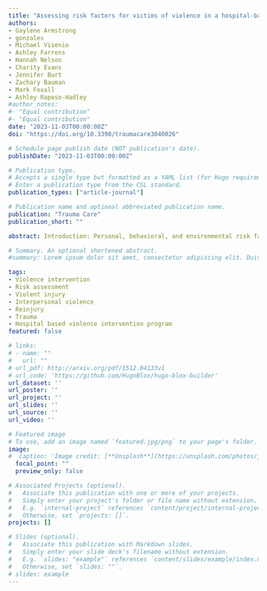 ```yaml
---
title: "Assessing risk factors for victims of violence in a hospital-based violence intervention program"
authors:
- Gaylene Armstrong
- gonzales
- Michael Visenio
- Ashley Farrens
- Hannah Nelson
- Charity Evans
- Jennifer Burt
- Zachary Bauman
- Mark Foxall
- Ashley Raposo-Hadley
#author_notes:
#- "Equal contribution"
#- "Equal contribution"
date: "2023-11-03T00:00:00Z"
doi: "https://doi.org/10.3390/traumacare3040026"

# Schedule page publish date (NOT publication's date).
publishDate: "2023-11-03T00:00:00Z"

# Publication type.
# Accepts a single type but formatted as a YAML list (for Hugo requirements).
# Enter a publication type from the CSL standard.
publication_types: ["article-journal"]

# Publication name and optional abbreviated publication name.
publication: "Trauma Care"
publication_short: ""

abstract: Introduction: Personal, behavioral, and environmental risk factors are correlated to varying degrees with each other and with the overall likelihood of violent reinjury. When used with fidelity, risk assessment instruments, including the violence reinjury risk assessment instrument (VRRAI), identify domains in which individuals present elevated risk levels to aid in matching services with needs. Less is known about the collinearity among risk factors for violently injured individuals admitted to hospitals. Collinearity between risk factors has ramifications for predictive modeling of violent reinjury risk. The objective of this study was to identify significantly correlated risk factors when the VRRAI was used by hospital-based violence intervention programs (HVIP) for clients. Materials and Methods: Victims of violent injury by modality of firearm, stabbing, and physical assault who were admitted to a level 1 trauma center at a single institution were voluntarily enrolled in a hospital-based violence intervention program (HVIP) between September 2020 and June 2022. Violence intervention specialists (VIS) completed the VRRAI within the first month of participant enrollment. The VRRAI is comprised of 29 binary indicators that may signal elevated risk of violent reinjury. Data from completed assessments were used to apply risk-need-responsivity (RNR) principles along with phi coefficients of key indicators to examine overlap and prevalence in the population. Results: A total of 98 participants were enrolled in the HVIP. The median age was 27 years old and 79 (80.6%) were male, while 66 (67.3%) were non-Hispanic Black or African American, 9 (9.2%) were non-Hispanic White, and 17 (17.3%) identified as Hispanic or Latino. Several statistically significant relationships existed between key risk indicators in the VRRAI. Importantly, a robust relationship was found between the two dynamic risk factors of having heavy connection with gangs and a perception of imminent threat of violence (φc = 0.57, p < 0.01). Conclusion: Data suggest that some variables could be consolidated or removed from the VRRAI to create an even shorter instrument that can be performed more rapidly in the clinical setting. The application of the RNR model illustrates a limited number of dynamic risk factors that could be immediately addressed as part of case management should be prioritized among the questions selected from the VRRAI for inquiry at the intake assessment.

# Summary. An optional shortened abstract.
#summary: Lorem ipsum dolor sit amet, consectetur adipiscing elit. Duis posuere tellus ac convallis placerat. Proin tincidunt magna sed ex sollicitudin condimentum.

tags:
- Violence intervention
- Risk assessment
- Violent injury
- Interpersonal violence
- Reinjury
- Trauma
- Hospital based violence intervention program
featured: false

# links:
# - name: ""
#   url: ""
# url_pdf: http://arxiv.org/pdf/1512.04133v1
# url_code: 'https://github.com/HugoBlox/hugo-blox-builder'
url_dataset: ''
url_poster: ''
url_project: ''
url_slides: ''
url_source: ''
url_video: ''

# Featured image
# To use, add an image named `featured.jpg/png` to your page's folder. 
image:
#  caption: 'Image credit: [**Unsplash**](https://unsplash.com/photos/jdD8gXaTZsc)'
  focal_point: ""
  preview_only: false

# Associated Projects (optional).
#   Associate this publication with one or more of your projects.
#   Simply enter your project's folder or file name without extension.
#   E.g. `internal-project` references `content/project/internal-project/index.md`.
#   Otherwise, set `projects: []`.
projects: []

# Slides (optional).
#   Associate this publication with Markdown slides.
#   Simply enter your slide deck's filename without extension.
#   E.g. `slides: "example"` references `content/slides/example/index.md`.
#   Otherwise, set `slides: ""`.
# slides: example
---
```

